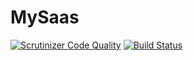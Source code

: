 # MySaas

 [![Scrutinizer Code Quality](https://scrutinizer-ci.com/g/francescfores/MySaas/badges/quality-score.png?b=master)](https://scrutinizer-ci.com/g/francescfores/MySaas/?branch=master)
 [![Build Status](https://travis-ci.org/francescfores/MySaas.svg?branch=master)](https://travis-ci.org/francescfores/MySaas)